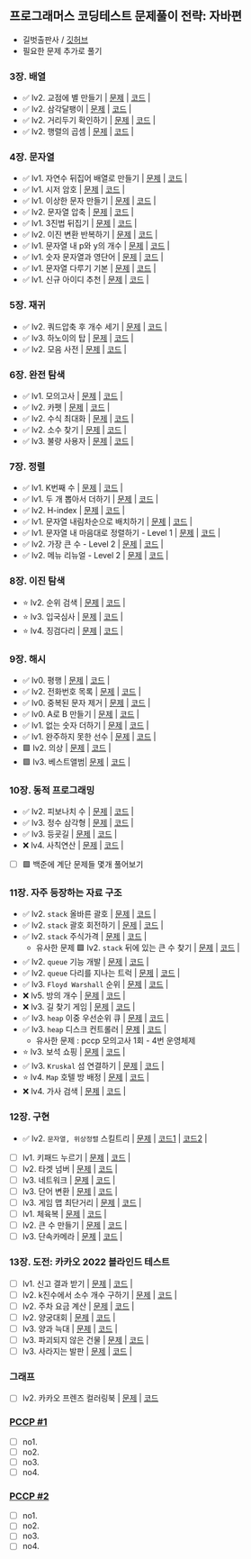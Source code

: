 ## 프로그래머스 코딩테스트 문제풀이 전략: 자바편
- 길벗출판사 / [깃허브](https://github.com/gilbutITbook/080337)  
- 필요한 문제 추가로 풀기

### 3장. 배열
- ✅ lv2. 교점에 별 만들기 | [문제](https://school.programmers.co.kr/learn/courses/30/lessons/87377) | [코드](./ch3/_87377.java) |
- ✅ lv2. 삼각달팽이 | [문제](https://school.programmers.co.kr/learn/courses/30/lessons/68645) | [코드](./ch3/_68645.java) |
- ✅ lv2. 거리두기 확인하기 | [문제](https://school.programmers.co.kr/learn/courses/30/lessons/81302) | [코드](./ch3/_81302.java) |
- ✅ lv2. 행렬의 곱셈 | [문제](https://school.programmers.co.kr/learn/courses/30/lessons/12949) | [코드](./ch3/_12949.java) |

### 4장. 문자열
- ✅ lv1. 자연수 뒤집어 배열로 만들기 | [문제](https://school.programmers.co.kr/learn/courses/30/lessons/12932) | [코드](./ch4/_12932.java) |
- ✅ lv1. 시저 암호 | [문제](https://school.programmers.co.kr/learn/courses/30/lessons/12926) | [코드](./ch4/_12926.java) |
- ✅ lv1. 이상한 문자 만들기 | [문제](https://school.programmers.co.kr/learn/courses/30/lessons/12930) | [코드](./ch4/_12930.java) |
- ✅ lv2. 문자열 압축 | [문제](https://school.programmers.co.kr/learn/courses/30/lessons/60057) | [코드](./ch4/_60057.java) |
- ✅ lv1. 3진법 뒤집기 | [문제](https://school.programmers.co.kr/learn/courses/30/lessons/68935) | [코드](./ch4/_68935.java) |
- ✅ lv2. 이진 변환 반복하기 | [문제](https://school.programmers.co.kr/learn/courses/30/lessons/70129) | [코드](./ch4/_70129.java) |
- ✅ lv1. 문자열 내 p와 y의 개수 | [문제](https://school.programmers.co.kr/learn/courses/30/lessons/12916) | [코드](./ch4/_12916.java) |
- ✅ lv1. 숫자 문자열과 영단어 | [문제](https://school.programmers.co.kr/learn/courses/30/lessons/81301) | [코드](./ch4/_81301.java) |
- ✅ lv1. 문자열 다루기 기본 | [문제](https://school.programmers.co.kr/learn/courses/30/lessons/12918) | [코드](./ch4/_12918.java) |
- ✅ lv1. 신규 아이디 추천 | [문제](https://school.programmers.co.kr/learn/courses/30/lessons/72410) | [코드](./ch4/_72410.java) |

### 5장. 재귀
- ✅ lv2. 쿼드압축 후 개수 세기 | [문제](https://school.programmers.co.kr/learn/courses/30/lessons/68936) | [코드](./ch5/_68936.java) |
- ✅ lv3. 하노이의 탑 | [문제](https://school.programmers.co.kr/learn/courses/30/lessons/12946) | [코드](./ch5/_12946.java) |
- ✅ lv2. 모음 사전 | [문제](https://school.programmers.co.kr/learn/courses/30/lessons/84512) | [코드](./ch5/_84512.java) |

### 6장. 완전 탐색
- ✅ lv1. 모의고사 | [문제](https://school.programmers.co.kr/learn/courses/30/lessons/42840) | [코드](./ch6/_42840.java) |
- ✅ lv2. 카펫 | [문제](https://school.programmers.co.kr/learn/courses/30/lessons/42842) | [코드](./ch6/_42842.java) |
- ✅ lv2. 수식 최대화 | [문제](https://school.programmers.co.kr/learn/courses/30/lessons/67257) | [코드](./ch6/_67257.java) |
- ✅ lv2. 소수 찾기 | [문제](https://school.programmers.co.kr/learn/courses/30/lessons/42839) | [코드](./ch6/_42839.java) |
- ✅ lv3. 불량 사용자 | [문제](https://school.programmers.co.kr/learn/courses/30/lessons/64064) | [코드](./ch6/_64064.java) |

### 7장. 정렬
- ✅ lv1. K번째 수 | [문제](https://school.programmers.co.kr/learn/courses/30/lessons/42748) | [코드](./ch7/_42748.java) |
- ✅ lv1. 두 개 뽑아서 더하기 | [문제](https://school.programmers.co.kr/learn/courses/30/lessons/68644) | [코드](./ch7/_68644.java) |
- ✅ lv2. H-index | [문제](https://school.programmers.co.kr/learn/courses/30/lessons/42747) | [코드](./ch7/_42747.java) |
- ✅ lv1. 문자열 내림차순으로 배치하기 | [문제](https://school.programmers.co.kr/learn/courses/30/lessons/12917) | [코드](./ch7/_12917.java) |
- ✅ lv1. 문자열 내 마음대로 정렬하기 - Level 1 | [문제](https://school.programmers.co.kr/learn/courses/30/lessons/12915) | [코드](./ch7/_12915.java) |
- ✅ lv2. 가장 큰 수 - Level 2 | [문제](https://school.programmers.co.kr/learn/courses/30/lessons/42746) | [코드](./ch7/_42746.java) |
- ✅ lv2. 메뉴 리뉴얼 - Level 2 | [문제](https://school.programmers.co.kr/learn/courses/30/lessons/72411) | [코드](./ch7/_72411.java) |

### 8장. 이진 탐색
- ⭐ lv2. 순위 검색 | [문제](https://school.programmers.co.kr/learn/courses/30/lessons/72412) | [코드](./ch8/_72412.java) |
- ⭐ lv3. 입국심사 | [문제](https://school.programmers.co.kr/learn/courses/30/lessons/43238) | [코드](./ch8/_43238.java) |
- ⭐ lv4. 징검다리 | [문제](https://school.programmers.co.kr/learn/courses/30/lessons/43236) | [코드](./ch8/_43236.java) |

### 9장. 해시
- ✅ lv0. 평행 | [문제](https://school.programmers.co.kr/learn/courses/30/lessons/120875) | [코드](./ch9/_120875.java) |
- ✅ lv2. 전화번호 목록 | [문제](https://school.programmers.co.kr/learn/courses/30/lessons/42577) | [코드]() |
- ✅ lv0. 중복된 문자 제거 | [문제](https://school.programmers.co.kr/learn/courses/30/lessons/120888) | [코드](./ch9/_120888.java) |
- ✅ lv0. A로 B 만들기 | [문제](https://school.programmers.co.kr/learn/courses/30/lessons/120886) | [코드](./ch9/_120886.java) |
- ✅ lv1. 없는 숫자 더하기 | [문제](https://school.programmers.co.kr/learn/courses/30/lessons/86051) | [코드](./ch9/_86051.java) |
- ✅ lv1. 완주하지 못한 선수 | [문제](https://school.programmers.co.kr/learn/courses/30/lessons/42576) | [코드](./ch9/_42576.java) |
- 🟪 lv2. 의상 | [문제](https://school.programmers.co.kr/learn/courses/30/lessons/42578) | [코드](./ch9/_42578.java) |
- 🟪 lv3. 베스트앨범| [문제](https://school.programmers.co.kr/learn/courses/30/lessons/42579) | [코드](./ch9/_42579.java) |

### 10장. 동적 프로그래밍
- ✅ lv2. 피보나치 수 | [문제](https://school.programmers.co.kr/learn/courses/30/lessons/12945) | [코드](./ch10/_12945.java) |
- ✅ lv3. 정수 삼각형 | [문제](https://school.programmers.co.kr/learn/courses/30/lessons/43105) | [코드](./ch10/_43105.java) |
- ✅ lv3. 등굣길 | [문제](https://school.programmers.co.kr/learn/courses/30/lessons/42898) | [코드](./ch10/_42898.java) |
- ❌ lv4. 사칙연산 | [문제](https://school.programmers.co.kr/learn/courses/30/lessons/1843) | [코드]() |
- [ ] 🟪 백준에 계단 문제들 몇개 풀어보기

### 11장. 자주 등장하는 자료 구조
- ✅ lv2. `stack` 올바른 괄호 | [문제](https://school.programmers.co.kr/learn/courses/30/lessons/12909) | [코드](./ch11/_12909.java) |
- ✅ lv2. `stack` 괄호 회전하기 | [문제](https://school.programmers.co.kr/learn/courses/30/lessons/76502) | [코드](./ch11/_76502.java) |
- ✅ lv2. `stack` 주식가격 | [문제](https://school.programmers.co.kr/learn/courses/30/lessons/42584) | [코드](./ch11/_42584.java) |
  - 유사한 문제 🟪 lv2. `stack` 뒤에 있는 큰 수 찾기 | [문제](https://school.programmers.co.kr/learn/courses/30/lessons/154539) | [코드](./ch11/_154539.java) |
- ✅ lv2. `queue` 기능 개발 | [문제](https://school.programmers.co.kr/learn/courses/30/lessons/42586) | [코드](./ch11/_42586.java) |
- ✅ lv2. `queue` 다리를 지나는 트럭 | [문제](https://school.programmers.co.kr/learn/courses/30/lessons/42583) | [코드](./ch11/_42583.java) |
- ✅ lv3. `Floyd Warshall` 순위 | [문제](https://school.programmers.co.kr/learn/courses/30/lessons/49191) | [코드](./ch11/_49191.java) |
- ❌ lv5. 방의 개수 | [문제]() | [코드]() |
- ❌ lv3. 길 찾기 게임 | [문제]() | [코드]() |
- ✅ lv3. `heap` 이중 우선순위 큐 | [문제](https://school.programmers.co.kr/learn/courses/30/lessons/42628) | [코드](./ch11/_42628.java) |
- ✅ lv3. `heap` 디스크 컨트롤러 | [문제](https://school.programmers.co.kr/learn/courses/30/lessons/42627) | [코드]() |
  - 유사한 문제 : pccp 모의고사 1회 - 4번 운영체제 
- ⭐ lv3. 보석 쇼핑 | [문제](https://school.programmers.co.kr/learn/courses/30/lessons/67258) | [코드](./ch11/_67258.java) |
- ✅ lv3. `Kruskal` 섬 연결하기 | [문제](https://school.programmers.co.kr/learn/courses/30/lessons/42861) | [코드]() |
- ⭐ lv4. `Map` 호텔 방 배정 | [문제](https://school.programmers.co.kr/learn/courses/30/lessons/64063) | [코드](./ch11/_64063.java) |
- ❌ lv4. 가사 검색 | [문제]() | [코드]() |

### 12장. 구현
- ✅ lv2. `문자열, 위상정렬` 스킬트리 | [문제](https://school.programmers.co.kr/learn/courses/30/lessons/49993) | [코드1](./ch12/_49993.java) | [코드2](./ch12/_49993_1.java) |
- [ ] lv1. 키패드 누르기 | [문제]() | [코드]() |
- [ ] lv2. 타겟 넘버 | [문제]() | [코드]() |
- [ ] lv3. 네트워크 | [문제]() | [코드]() |
- [ ] lv3. 단어 변환 | [문제]() | [코드]() |
- [ ] lv3. 게임 맵 최단거리 | [문제]() | [코드]() |
- [ ] lv1. 체육복 | [문제]() | [코드]() |
- [ ] lv2. 큰 수 만들기 | [문제]() | [코드]() |
- [ ] lv3. 단속카메라 | [문제]() | [코드]() |

### 13장. 도전: 카카오 2022 블라인드 테스트
- [ ] lv1. 신고 결과 받기 | [문제]() | [코드]() |
- [ ] lv2. k진수에서 소수 개수 구하기 | [문제]() | [코드]() |
- [ ] lv2. 주차 요금 계산 | [문제]() | [코드]() |
- [ ] lv2. 양궁대회 | [문제]() | [코드]() |
- [ ] lv3. 양과 늑대 | [문제]() | [코드]() |
- [ ] lv3. 파괴되지 않은 건물 | [문제]() | [코드]() |
- [ ] lv3. 사라지는 발판 | [문제]() | [코드]() |

### 그래프
- [ ] lv2. 카카오 프렌즈 컬러링북 | [문제](https://school.programmers.co.kr/learn/courses/30/lessons/1829) | [코드]()

### [PCCP #1](../pccp1)
- [ ] no1.
- [ ] no2.
- [ ] no3.
- [ ] no4.

### [PCCP #2](../pccp2)
- [ ] no1.
- [ ] no2.
- [ ] no3.
- [ ] no4.
